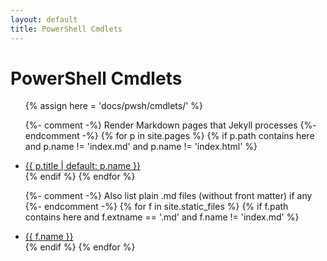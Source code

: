 ```yaml
---
layout: default
title: PowerShell Cmdlets
---
```


# PowerShell Cmdlets

<ul>
{% assign here = 'docs/pwsh/cmdlets/' %}

{%- comment -%} Render Markdown pages that Jekyll processes {%- endcomment -%}
{% for p in site.pages %}
  {% if p.path contains here and p.name != 'index.md' and p.name != 'index.html' %}
    <li><a href="{{ p.url | relative_url }}">{{ p.title | default: p.name }}</a></li>
  {% endif %}
{% endfor %}

{%- comment -%} Also list plain .md files (without front matter) if any {%- endcomment -%}
{% for f in site.static_files %}
  {% if f.path contains here and f.extname == '.md' and f.name != 'index.md' %}
    <li><a href="{{ f.path | relative_url }}">{{ f.name }}</a></li>
  {% endif %}
{% endfor %}
</ul>
